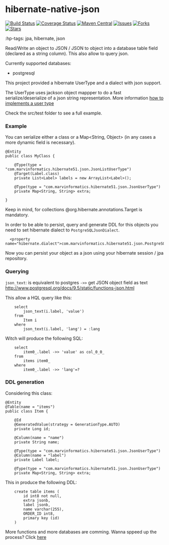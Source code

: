 hibernate-native-json
=================


[![Build Status](https://travis-ci.org/velo/hibernate-native-json.svg?branch=master)](https://travis-ci.org/velo/hibernate-native-json?branch=master) 
[![Coverage Status](https://coveralls.io/repos/github/velo/hibernate-native-json/badge.svg?branch=master)](https://coveralls.io/github/velo/hibernate-native-json?branch=master) 
[![Maven Central](https://maven-badges.herokuapp.com/maven-central/com.marvinformatics.hibernate/hibernate-native-json/badge.svg)](https://maven-badges.herokuapp.com/maven-central/com.marvinformatics.hibernate/hibernate-native-json/) 
[![Issues](https://img.shields.io/github/issues/velo/hibernate-native-json.svg)](https://github.com/velo/hibernate-native-json/issues) 
[![Forks](https://img.shields.io/github/forks/velo/hibernate-native-json.svg)](https://github.com/velo/hibernate-native-json/network) 
[![Stars](https://img.shields.io/github/stars/velo/hibernate-native-json.svg)](https://github.com/velo/hibernate-native-json/stargazers)

:hp-tags: jpa, hibernate, json

Read/Write an object to JSON / JSON to object into a database table field (declared as a string column).
This also allow to query json.

Currently supported databases:
- postgresql

This project provided a hibernate UserType and a dialect with json support.

The UserType uses jackson object mappper to do a fast serialize/deserialize of a json string representation.  More information  [how to implements a user type](http://blog.xebia.com/2009/11/09/understanding-and-writing-hibernate-user-types/)

Check the src/test folder to see a full example.

### Example

You can serialize either a class or a Map<String, Object> (in any cases a more dynamic field is necessary).

```
@Entity
public class MyClass {

	@Type(type = "com.marvinformatics.hibernate51.json.JsonListUserType")
	@Target(Label.class)
	private List<Label> labels = new ArrayList<Label>();

	@Type(type = "com.marvinformatics.hibernate51.json.JsonUserType")
	private Map<String, String> extra;

}
```

Keep in mind, for collections @org.hibernate.annotations.Target is mandatory.

In order to be able to persist, query and generate DDL for this objects you need to set hibernate dialect to `PostgreSQLJsonDialect`.


```
  <property name="hibernate.dialect">com.marvinformatics.hibernate51.json.PostgreSQLJsonDialect</property>
```


Now you can persist your object as a json using your hibernate session / jpa repository.

### Querying 

`json_text`: is equivalent to postgres `->>` get JSON object field as text
http://www.postgresql.org/docs/9.5/static/functions-json.html

This allow a HQL query like this:
```
	select
		json_text(i.label, 'value')
	from
		Item i
	where
		json_text(i.label, 'lang') = :lang
```

Witch will produce the following SQL:
```
    select
        item0_.label ->> 'value' as col_0_0_ 
    from
        items item0_ 
    where
        item0_.label ->> 'lang'=?
```


### DDL generation
Considering this class:
```
@Entity
@Table(name = "items")
public class Item {

    @Id
    @GeneratedValue(strategy = GenerationType.AUTO)
    private Long id;

    @Column(name = "name")
    private String name;

    @Type(type = "com.marvinformatics.hibernate51.json.JsonUserType")
    @Column(name = "label")
    private Label label;

    @Type(type = "com.marvinformatics.hibernate51.json.JsonUserType")
    private Map<String, String> extra;
```

This in produce the following DDL:
```
    create table items (
        id int8 not null,
        extra jsonb,
        label jsonb,
        name varchar(255),
        ORDER_ID int8,
        primary key (id)
    )
```


More functions and more databases are comming.  Wanna sppeed up the process? Click [here](https://github.com/velo/hibernate-native-json/compare)

